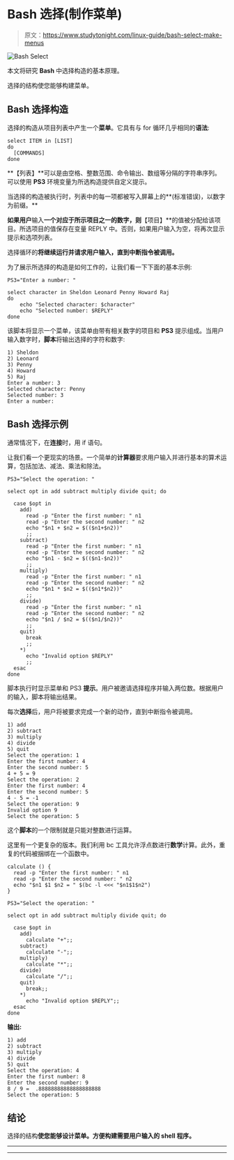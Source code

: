 # Bash 选择(制作菜单)

> 原文：<https://www.studytonight.com/linux-guide/bash-select-make-menus>

![Bash Select](../Images/c2c7332dce3c1dfe6ebbc5f3d2774043.png)

本文将研究 **Bash** 中选择构造的基本原理。

选择的结构使您能够构建菜单。

## Bash 选择构造

选择的构造从项目列表中产生一个**菜单**。它具有与 for 循环几乎相同的**语法**:

```
select ITEM in [LIST]
do
  [COMMANDS]
done
```

**【列表】**可以是由空格、整数范围、命令输出、数组等分隔的字符串序列。可以使用 **PS3** 环境变量为所选构造提供自定义提示。

当选择的构造被执行时，列表中的每一项都被写入屏幕上的**(标准错误)，以数字为前缀。**

 **如果用户**输入**一个对应于所示项目之一的数字，则**【项目】**的值被分配给该项目。所选项目的值保存在变量 REPLY 中。否则，如果用户输入为空，将再次显示提示和选项列表。

选择循环的**将继续运行并请求用户输入，直到中断指令被调用。**

为了展示所选择的构造是如何工作的，让我们看一下下面的基本示例:

```
PS3="Enter a number: "

select character in Sheldon Leonard Penny Howard Raj
do
    echo "Selected character: $character"
    echo "Selected number: $REPLY"
done
```

该脚本将显示一个菜单，该菜单由带有相关数字的项目和 **PS3** 提示组成。当用户输入数字时，**脚本**将输出选择的字符和数字:

```
1) Sheldon
2) Leonard
3) Penny
4) Howard
5) Raj
Enter a number: 3
Selected character: Penny
Selected number: 3
Enter a number:
```

## Bash 选择示例

通常情况下，在**连接**时，用 if 语句。

让我们看一个更现实的场景。一个简单的**计算器**要求用户输入并进行基本的算术运算，包括加法、减法、乘法和除法。

```
PS3="Select the operation: "

select opt in add subtract multiply divide quit; do

  case $opt in
    add)
      read -p "Enter the first number: " n1
      read -p "Enter the second number: " n2
      echo "$n1 + $n2 = $(($n1+$n2))"
      ;;
    subtract)
      read -p "Enter the first number: " n1
      read -p "Enter the second number: " n2
      echo "$n1 - $n2 = $(($n1-$n2))"
      ;;
    multiply)
      read -p "Enter the first number: " n1
      read -p "Enter the second number: " n2
      echo "$n1 * $n2 = $(($n1*$n2))"
      ;;
    divide)
      read -p "Enter the first number: " n1
      read -p "Enter the second number: " n2
      echo "$n1 / $n2 = $(($n1/$n2))"
      ;;
    quit)
      break
      ;;
    *) 
      echo "Invalid option $REPLY"
      ;;
  esac
done
```

脚本执行时显示菜单和 PS3 **提示**。用户被邀请选择程序并输入两位数。根据用户的输入，脚本将输出结果。

每次**选择**后，用户将被要求完成一个新的动作，直到中断指令被调用。

```
1) add
2) subtract
3) multiply
4) divide
5) quit
Select the operation: 1
Enter the first number: 4
Enter the second number: 5
4 + 5 = 9
Select the operation: 2
Enter the first number: 4
Enter the second number: 5
4 - 5 = -1
Select the operation: 9
Invalid option 9
Select the operation: 5
```

这个**脚本**的一个限制就是只能对整数进行运算。

这里有一个更复杂的版本。我们利用 bc 工具允许浮点数进行**数学**计算。此外，重复的代码被捆绑在一个函数中。

```
calculate () {
  read -p "Enter the first number: " n1
  read -p "Enter the second number: " n2
  echo "$n1 $1 $n2 = " $(bc -l <<< "$n1$1$n2")
}

PS3="Select the operation: "

select opt in add subtract multiply divide quit; do

  case $opt in
    add)
      calculate "+";;
    subtract)
      calculate "-";;
    multiply)
      calculate "*";;
    divide)
      calculate "/";;
    quit)
      break;;
    *) 
      echo "Invalid option $REPLY";;
  esac
done
```

**输出:**

```
1) add
2) subtract
3) multiply
4) divide
5) quit
Select the operation: 4
Enter the first number: 8
Enter the second number: 9
8 / 9 =  .88888888888888888888
Select the operation: 5 
```

## 结论

选择的结构**使您能够设计菜单。方便构建需要用户输入的 shell **程序**。**

* * *

* * ***
